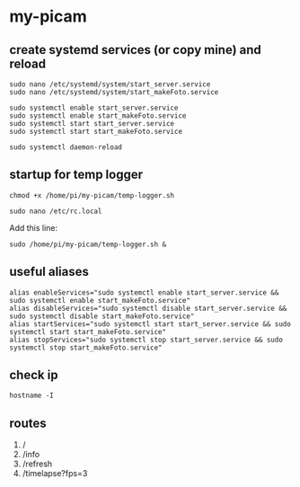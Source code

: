 # my-picam

## create systemd services (or copy mine) and reload

    sudo nano /etc/systemd/system/start_server.service
    sudo nano /etc/systemd/system/start_makeFoto.service

    sudo systemctl enable start_server.service
    sudo systemctl enable start_makeFoto.service
    sudo systemctl start start_server.service
    sudo systemctl start start_makeFoto.service

    sudo systemctl daemon-reload

## startup for temp logger

    chmod +x /home/pi/my-picam/temp-logger.sh 

    sudo nano /etc/rc.local

Add this line: 
    
    sudo /home/pi/my-picam/temp-logger.sh &

## useful aliases 

    alias enableServices="sudo systemctl enable start_server.service && sudo systemctl enable start_makeFoto.service"
    alias disableServices="sudo systemctl disable start_server.service && sudo systemctl disable start_makeFoto.service"
    alias startServices="sudo systemctl start start_server.service && sudo systemctl start start_makeFoto.service"
    alias stopServices="sudo systemctl stop start_server.service && sudo systemctl stop start_makeFoto.service"

## check ip

    hostname -I

## routes

1. /
2. /info
3. /refresh
4. /timelapse?fps=3
   
